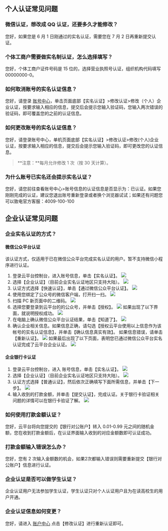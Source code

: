 ## 个人认证常见问题
### 微信认证，想改成 QQ 认证，还要多久才能修改？
您好，如果您是 6 月 1 日刚通过的实名认证，需要您在 7 月 2 日再重新提交认证。

### 个体工商户需要做实名制认证，怎么选择填写？
您好，个体工商户证件号码是 15 位的，选择营业执照号认证，组织机构代码填写 00000000-0。

### 如何取消账号的实名认证信息？
您好，请登录 [账号中心](http://console.tce.fsphere.cn/developer)，单击页面底部【实名认证】>修改认证>修改（个人）企业认证，按要求输入相应的信息，提交后会提示您输入验证码，您输入两次错误的验证码，即可覆盖您的之前的认证信息。

### 如何更改账号的实名认证信息？
您好，请登录账号中心，单机页面底部【实名认证】>修改认证>修改(个人)企业认证，按要求输入相应的信息，提交后会提示您输入验证码，即可更改您的认证信息。
>**注意：**每月允许修改 1 次（按 30 天计算）。

### 为什么账号已实名还会提示实名认证？
您好，请您前往查看账号中心>账号信息的认证信息是否显示为：已认证。如果您刚刚完成的认证，建议您退出账号重新登录或者换个浏览器试试；如果还有问题您可以致电官方客服：4009-100-100

## 企业认证常见问题
### 企业实名认证的方式？
#### 微信公众平台认证
该认证方式，仅适用于已在微信公众平台完成实名认证的用户。暂不支持微信小程序进行认证。

1. 登录云平台控制台，进入账号信息，单击【实名认证】。
![](https:http://imgcache.tce.fsphere.cn/image/mc.qcloudimg.com/static/img/9f089e2ddfbbe531f28ccebd8225d05b/image.png)
2. 选择【企业认证】（目前企业实名认证地区只支持大陆）。
![](https:http://imgcache.tce.fsphere.cn/image/mc.qcloudimg.com/static/img/b82f599f01b86c013c12cd07c0300c18/image.png)
3. 认证方式选择【快速认证】，单击【通过微信公众平台认证】。
![](http://imgcache.tce.fsphere.cn/image/mc.qcloudimg.com/static/img/45cf58773e96ad2f78ebc0842f2a5fbf/image.png)
4. 使用您绑定了公众号的微信客户端，打开扫一扫。
![](http://imgcache.tce.fsphere.cn/image/mc.qcloudimg.com/static/img/db96dab81ea00394de4ef2c89bbff5f5/image.png)
5. 扫描 PC 新页面中的二维码。
![](http://imgcache.tce.fsphere.cn/image/mc.qcloudimg.com/static/img/ddd5b507f9c4280d54ef74cd2fac4eee/image.png)
6. 选择您要登录到云平台的的公众号，并单击【授权】。
![](http://imgcache.tce.fsphere.cn/image/mc.qcloudimg.com/static/img/9d7d8182b7facd0df6fd28cd1597ce58/image.png)
如果出现了以下界面，就说明授权成功。
![](http://imgcache.tce.fsphere.cn/image/mc.qcloudimg.com/static/img/f922081ddb134fe4858b8ada75ed50f3/image.png)
7. 在电脑上确认微信公众平台认证结果，单击【知道了】。
![](http://imgcache.tce.fsphere.cn/image/mc.qcloudimg.com/static/img/6a0c0dc6cbbd0a66b89a944e56351378/image.png)
8. 确认企业相关信息。如果信息正确，请勾选【授权云平台使用以上信息作为该帐号的实名认证信息】，并单击【确认信息真实有效】。
如果信息错误，请单击【重新认证】。
![](http://imgcache.tce.fsphere.cn/image/mc.qcloudimg.com/static/img/f28781dfeb7bdde7427f0995456128a2/image.png)
如果最后出现了以下页面，表明您已通过微信公众平台实名认证完成了云平台企业认证。
![](http://imgcache.tce.fsphere.cn/image/mc.qcloudimg.com/static/img/3d93ee998f9b3d8e969b2b9f288da0a1/image.png)

#### 企业银行卡认证
1. 登录云平台控制台，进入 账号信息，单击【实名认证】。
![](https:http://imgcache.tce.fsphere.cn/image/mc.qcloudimg.com/static/img/9f089e2ddfbbe531f28ccebd8225d05b/image.png)
2. 选择【企业认证】（目前企业实名认证地区只支持大陆）。
![](https:http://imgcache.tce.fsphere.cn/image/mc.qcloudimg.com/static/img/b82f599f01b86c013c12cd07c0300c18/image.png)
3. 认证方式选择【普通认证】，然后依次正确填写下面所需信息，并单击【下一步】。
![](http://imgcache.tce.fsphere.cn/image/mc.qcloudimg.com/static/img/c4047152649a35850f07be4b7663c76b/image.png)
4. 输入收到的打款金额，并单击【提交认证】，完成认证。关于银行卡验证相关问题的详情可以在银行卡验证了解。
![](http://imgcache.tce.fsphere.cn/image/mc.qcloudimg.com/static/img/b73e576a46215edf04f009fb52620655/image.png)

### 如何使用打款金额认证？
您好，云平台将向您提交的【银行对公账户】转入 0.01-0.99 元之间的随机金额，您在收到打款金额后，在认证界面输入收到的对应金额数即可认证成功。

### 打款金额输入错误怎么办？
您好，您有 2 次输入金额数的机会，如果2次都输入错误则需要重新提交【银行对公账户】信息进行认证。

### 企业认证是否可以做学生认证？
企业认证用户无法参加学生认证，学生认证只对个人认证用户且为在读高校生的用户开通。

### 企业认证信息如何变更？
您好，请进入 [账户中心](http://console.tce.fsphere.cn/developer/auth) 点击【修改认证】进行重新认证即可。

